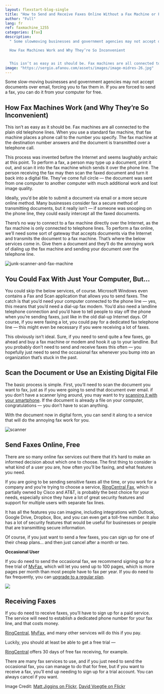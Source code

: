 ```yaml
---
layout: flexstart-blog-single
title: "How to Send and Receive Faxes Online Without a Fax Machine or Phone Line"
author: "Full"
lang: fr
ref: faxmachine_1255
categories: [fax]
description:
  " Some slowmoving businesses and government agencies may not accept documents over email, forcing you to fax them in. If you are forced to send a fax, you can do it from your computer for free.

  How Fax Machines Work and Why They’re So Inconvenient


  This isn’t as easy as it should be. Fax machines are all connected to the plain old telephone lines. When you use a standard fax machine, that fax machine places a phone call to the number you specify. The fax machine at the destination number answ"
image: "https://sergio.afanou.com/assets/images/image-midres-26.jpg"
---
```


Some slow-moving businesses and government agencies may not accept documents over email, forcing you to fax them in. If you are forced to send a fax, you can do it from your computer for free.

## How Fax Machines Work (and Why They’re So Inconvenient)

This isn’t as easy as it should be. Fax machines are all connected to the plain old telephone lines. When you use a standard fax machine, that fax machine places a phone call to the number you specify. The fax machine at the destination number answers and the document is transmitted over a telephone call.

This process was invented before the Internet and seems laughably archaic at this point. To perform a fax, a person may type up a document, print it out, and scan it into the fax machine which sends it over the phone line. The person receiving the fax may then scan the faxed document and turn it back into a digital file. They’ve come full circle — the document was sent from one computer to another computer with much additional work and lost image quality.

Ideally, you’d be able to submit a document via email or a more secure online method. Many businesses consider fax a secure method of transmitting documents, but it really isn’t — if someone was snooping on the phone line, they could easily intercept all the faxed documents.

There’s no way to connect to a fax machine directly over the Internet, as the fax machine is only connected to telephone lines. To perform a fax online, we’ll need some sort of gateway that accepts documents via the Internet and transmits the document to a fax machine. That’s where the below services come in. Give them a document and they’ll do the annoying work of dialing up the fax machine and sending your document over the telephone line.

![junk-scanner-and-fax-machine](https://www.howtogeek.com/wp-content/uploads/2013/07/xjunk-scanner-and-fax-machine.jpg.pagespeed.gp+jp+jw+pj+ws+js+rj+rp+rw+ri+cp+md.ic.5fEKaNBYh0.jpg "junk-scanner-and-fax-machine")

## You Could Fax With Just Your Computer, But…

You could skip the below services, of course. Microsoft Windows even contains a Fax and Scan application that allows you to send faxes. The catch is that you’d need your computer connected to the phone line — yes, this means that you’d need a dial-up fax modem. You’d also need a landline telephone connection and you’d have to tell people to stay off the phone when you’re sending faxes, just like in the old dial-up Internet days. Of course, if you were faxing a lot, you could pay for a dedicated fax telephone line — this might even be necessary if you were receiving a lot of faxes.

This obviously isn’t ideal. Sure, if you need to send quite a few faxes, go ahead and buy a fax machine or modem and hook it up to your landline. But you probably don’t need to send and receive faxes this often — you hopefully just need to send the occasional fax whenever you bump into an organization that’s stuck in the past.

## Scan the Document or Use an Existing Digital File

The basic process is simple. First, you’ll need to scan the document you want to fax, just as if you were going to send that document over email. if you don’t have a scanner lying around, you may want to try [scanning it with your smartphone](/). If the document is already a file on your computer, congratulations — you don’t have to scan anything.

With the document now in digital form, you can send it along to a service that will do the annoying fax work for you.

![scanner](https://www.howtogeek.com/wp-content/uploads/2013/07/xscanner.jpg.pagespeed.gp+jp+jw+pj+ws+js+rj+rp+rw+ri+cp+md.ic.PZ9bsvEbfp.jpg "scanner")

## Send Faxes Online, Free

There are so many online fax services out there that it’s hard to make an informed decision about which one to choose. The first thing to consider is what kind of a user you are, how often you’ll be faxing, and what features you need.

If you are going to be sending sensitive faxes all the time, or you work for a company and you’re trying to choose a service, [RingCentral Fax](https://prf.hn/click/camref:1101l3Rga/creativeref:1011l40328/pubref:ct168841), which is partially owned by Cisco and AT&T, is probably the best choice for your needs, especially since they have a lot of great security features and support for multiple users with separate fax lines.

It has all the features you can imagine, including integrations with Outlook, Google Drive, Dropbox, Box, and you can even get a toll-free number. It also has a lot of security features that would be useful for businesses or people that are transmitting secure information.

Of course, if you just want to send a few faxes, you can sign up for one of their cheap plans… and then just cancel after a month or two.

**Occasional User**

If you do need to send the occasional fax, we recommend signing up for a free trial of [MyFax](http://www.kqzyfj.com/click-3607085-12001188?sid=ct168841), which will let you send up to 100 pages, which is more pages per month than most people have to fax per year. If you do need to fax frequently, you can [upgrade to a regular plan](http://www.tkqlhce.com/click-3607085-10423449?sid=ct168841).

![](https://www.howtogeek.com/wp-content/uploads/2019/09/ximg_5d702ddff3e50.png.pagespeed.gp+jp+jw+pj+ws+js+rj+rp+rw+ri+cp+md.ic.u-c7GF0Eek.png)

## Receiving Faxes

If you do need to receive faxes, you’ll have to sign up for a paid service. The service will need to establish a dedicated phone number for your fax line, and that costs money.

[RingCentral](https://prf.hn/click/camref:1101l3Rga/creativeref:1011l40328/pubref:ct168841), [MyFax](http://www.tkqlhce.com/click-3607085-10423449?sid=ct168841), and many other services will do this if you pay.

Luckily, you should at least be able to get a free trial —

[RingCentral](https://prf.hn/click/camref:1101l3Rga/creativeref:1011l40328/pubref:ct168841) offers 30 days of free fax receiving, for example.

There are many fax services to use, and if you just need to send the occasional fax, you can manage to do that for free, but if you want to receive a fax, you’ll end up needing to sign up for a trial account. You can always cancel if you want.

Image Credit: [Matt Jiggins on Flickr](http://www.flickr.com/photos/mattjiggins/4009310821/), [David Voegtle on Flickr](http://www.flickr.com/photos/spiffie/2665155921/)
